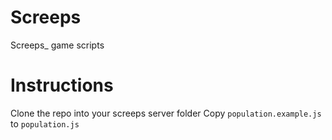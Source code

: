 # Screeps
Screeps_ game scripts

# Instructions
Clone the repo into your screeps server folder
Copy `population.example.js` to `population.js`
